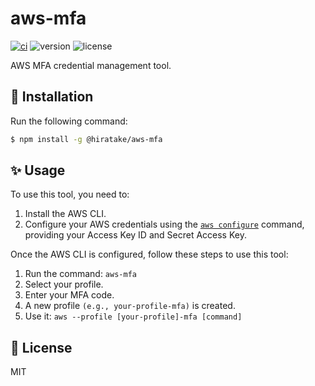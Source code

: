# aws-mfa

[![ci](https://github.com/Hiratake/aws-mfa/actions/workflows/ci.yaml/badge.svg)](https://github.com/Hiratake/aws-mfa/actions/workflows/ci.yaml)
![version](https://img.shields.io/npm/v/%40hiratake%2Faws-mfa)
![license](https://img.shields.io/npm/l/%40hiratake%2Faws-mfa)

AWS MFA credential management tool.

## 🚀 Installation

Run the following command:

```sh
$ npm install -g @hiratake/aws-mfa
```

## ✨ Usage

To use this tool, you need to:

1. Install the AWS CLI.
2. Configure your AWS credentials using the [`aws configure`](https://docs.aws.amazon.com/cli/latest/userguide/cli-configure-files.html) command, providing your Access Key ID and Secret Access Key.

Once the AWS CLI is configured, follow these steps to use this tool:

1. Run the command: `aws-mfa`
2. Select your profile.
3. Enter your MFA code.
4. A new profile `(e.g., your-profile-mfa)` is created.
5. Use it: `aws --profile [your-profile]-mfa [command]`

## 📃 License

MIT
